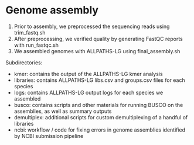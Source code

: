 Genome assembly
===============

1. Prior to assembly, we preprocessed the sequencing reads using trim_fastq.sh
2. After preprocessing, we verified quality by generating FastQC reports with run_fastqc.sh
3. We assembled genomes with ALLPATHS-LG using final_assembly.sh

Subdirectories:

- kmer: contains the output of the ALLPATHS-LG kmer analysis
- libraries: contains ALLPATHS-LG libs.csv and groups.csv files for each species
- logs: contains ALLPATHS-LG output logs for each species we assembled
- busco: contains scripts and other materials for running BUSCO on the assemblies, as well as summary outputs
- demultiplex: additional scripts for custom demultiplexing of a handful of libraries
- ncbi: workflow / code for fixing errors in genome assemblies identified by NCBI submission pipeline